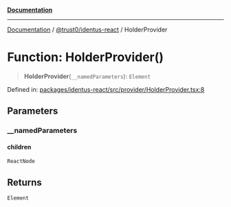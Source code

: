 [**Documentation**](../../../README.md)

***

[Documentation](../../../README.md) / [@trust0/identus-react](../README.md) / HolderProvider

# Function: HolderProvider()

> **HolderProvider**(`__namedParameters`): `Element`

Defined in: [packages/identus-react/src/provider/HolderProvider.tsx:8](https://github.com/trust0-project/identus/blob/adaaa0b5a27041a84edaaa1ff1c90be6125d3237/packages/identus-react/src/provider/HolderProvider.tsx#L8)

## Parameters

### \_\_namedParameters

#### children

`ReactNode`

## Returns

`Element`
